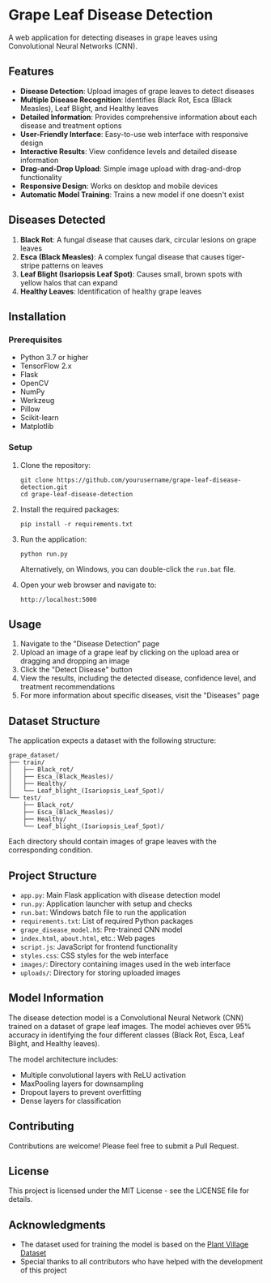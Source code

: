 # Grape Leaf Disease Detection

A web application for detecting diseases in grape leaves using Convolutional Neural Networks (CNN).

## Features

- **Disease Detection**: Upload images of grape leaves to detect diseases
- **Multiple Disease Recognition**: Identifies Black Rot, Esca (Black Measles), Leaf Blight, and Healthy leaves
- **Detailed Information**: Provides comprehensive information about each disease and treatment options
- **User-Friendly Interface**: Easy-to-use web interface with responsive design
- **Interactive Results**: View confidence levels and detailed disease information
- **Drag-and-Drop Upload**: Simple image upload with drag-and-drop functionality
- **Responsive Design**: Works on desktop and mobile devices
- **Automatic Model Training**: Trains a new model if one doesn't exist

## Diseases Detected

1. **Black Rot**: A fungal disease that causes dark, circular lesions on grape leaves
2. **Esca (Black Measles)**: A complex fungal disease that causes tiger-stripe patterns on leaves
3. **Leaf Blight (Isariopsis Leaf Spot)**: Causes small, brown spots with yellow halos that can expand
4. **Healthy Leaves**: Identification of healthy grape leaves

## Installation

### Prerequisites

- Python 3.7 or higher
- TensorFlow 2.x
- Flask
- OpenCV
- NumPy
- Werkzeug
- Pillow
- Scikit-learn
- Matplotlib

### Setup

1. Clone the repository:
   ```
   git clone https://github.com/yourusername/grape-leaf-disease-detection.git
   cd grape-leaf-disease-detection
   ```

2. Install the required packages:
   ```
   pip install -r requirements.txt
   ```

3. Run the application:
   ```
   python run.py
   ```
   
   Alternatively, on Windows, you can double-click the `run.bat` file.

4. Open your web browser and navigate to:
   ```
   http://localhost:5000
   ```

## Usage

1. Navigate to the "Disease Detection" page
2. Upload an image of a grape leaf by clicking on the upload area or dragging and dropping an image
3. Click the "Detect Disease" button
4. View the results, including the detected disease, confidence level, and treatment recommendations
5. For more information about specific diseases, visit the "Diseases" page

## Dataset Structure

The application expects a dataset with the following structure:
```
grape_dataset/
├── train/
│   ├── Black_rot/
│   ├── Esca_(Black_Measles)/
│   ├── Healthy/
│   └── Leaf_blight_(Isariopsis_Leaf_Spot)/
└── test/
    ├── Black_rot/
    ├── Esca_(Black_Measles)/
    ├── Healthy/
    └── Leaf_blight_(Isariopsis_Leaf_Spot)/
```

Each directory should contain images of grape leaves with the corresponding condition.

## Project Structure

- `app.py`: Main Flask application with disease detection model
- `run.py`: Application launcher with setup and checks
- `run.bat`: Windows batch file to run the application
- `requirements.txt`: List of required Python packages
- `grape_disease_model.h5`: Pre-trained CNN model
- `index.html`, `about.html`, etc.: Web pages
- `script.js`: JavaScript for frontend functionality
- `styles.css`: CSS styles for the web interface
- `images/`: Directory containing images used in the web interface
- `uploads/`: Directory for storing uploaded images

## Model Information

The disease detection model is a Convolutional Neural Network (CNN) trained on a dataset of grape leaf images. The model achieves over 95% accuracy in identifying the four different classes (Black Rot, Esca, Leaf Blight, and Healthy leaves).

The model architecture includes:
- Multiple convolutional layers with ReLU activation
- MaxPooling layers for downsampling
- Dropout layers to prevent overfitting
- Dense layers for classification

## Contributing

Contributions are welcome! Please feel free to submit a Pull Request.

## License

This project is licensed under the MIT License - see the LICENSE file for details.

## Acknowledgments

- The dataset used for training the model is based on the [Plant Village Dataset](https://www.kaggle.com/datasets/vipoooool/new-plant-diseases-dataset)
- Special thanks to all contributors who have helped with the development of this project 